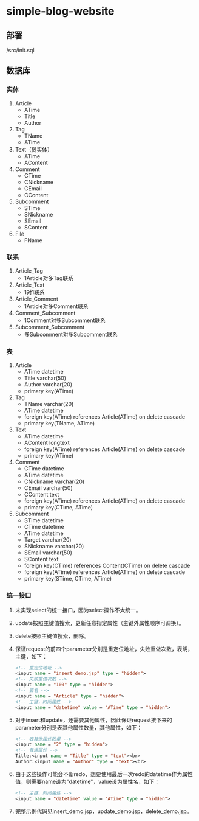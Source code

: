 # simple-blog-website

## 部署

/src/init.sql

## 数据库

### 实体

1. Article
    - ATime
    - Title
    - Author
2. Tag
    - TName
    - ATime
3. Text（弱实体）
    - ATime
    - AContent
4. Comment
    - CTime
    - CNickname
    - CEmail
    - CContent
5. Subcomment
    - STime
    - SNickname
    - SEmail
    - SContent
6. File
    - FName

### 联系

1. Article_Tag
    - 1Article对多Tag联系
2. Article_Text
    - 1对1联系
3. Article_Comment
    - 1Article对多Comment联系
4. Comment_Subcomment
    - 1Comment对多Subcomment联系
5. Subcomment_Subcomment
    - 多Subcomment对多Subcomment联系

### 表

1. Article
    - ATime datetime
    - Title varchar(50)
    - Author varchar(20)
    - primary key(ATime)
2. Tag
    - TName varchar(20)
    - ATime datetime
    - foreign key(ATime) references Article(ATime) on delete cascade
    - primary key(TName, ATime)
3. Text
    - ATime datetime
    - AContent longtext
    - foreign key(ATime) references Article(ATime) on delete cascade
    - primary key(ATime)
4. Comment
    - CTime datetime
    - ATime datetime
    - CNickname varchar(20)
    - CEmail varchar(50)
    - CContent text
    - foreign key(ATime) references Article(ATime) on delete cascade
    - primary key(CTime, ATime)
5. Subcomment
    - STime datetime
    - CTime datetime
    - ATime datetime
    - Target varchar(20)
    - SNickname varchar(20)
    - SEmail varchar(50)
    - SContent text
    - foreign key(CTime) references Content(CTime) on delete cascade
    - foreign key(ATime) references Article(ATime) on delete cascade
    - primary key(STime, CTime, ATime)

### 统一接口

1. 未实现select的统一接口，因为select操作不太统一。
2. update按照主键值搜索，更新任意指定属性（主键外属性顺序可调换）。
3. delete按照主键值搜索，删除。
4. 保证request的前四个parameter分别是重定位地址，失败重做次数，表明，主键，如下：

    ```jsp
    <!-- 重定位地址 -->
    <input name = "insert_demo.jsp" type = "hidden">
    <!-- 失败重做次数 -->
    <input name = "100" type = "hidden">
    <!-- 表名 -->
    <input name = "Article" type = "hidden">
    <!-- 主键，时间属性 -->
    <input name = "datetime" value = "ATime" type = "hidden">
    ```

5. 对于insert和update，还需要其他属性，因此保证request接下来的parameter分别是表其他属性数量，其他属性，如下：

    ```jsp
    <!-- 表其他属性数量 -->
    <input name = "2" type = "hidden">
    <!-- 普通属性 -->
    Title:<input name = "Title" type = "text"><br>
    Author:<input name = "Author" type = "text"><br>
    ```

6. 由于这些操作可能会不断redo，想要使用最后一次redo的datetime作为属性值，则需要name设为"datetime"，value设为属性名，如下：

    ```jsp
    <!-- 主键，时间属性 -->
    <input name = "datetime" value = "ATime" type = "hidden">
    ```

7. 完整示例代码见insert_demo.jsp，update_demo.jsp，delete_demo.jsp。
